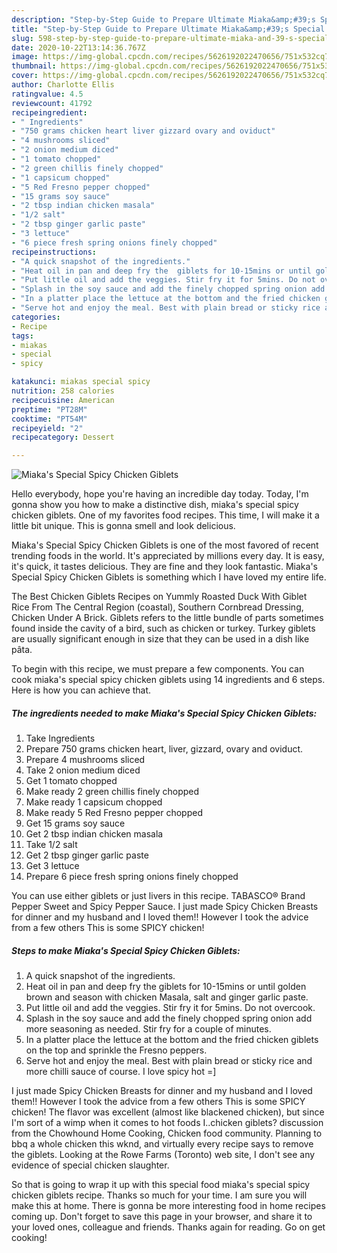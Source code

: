 ```yaml
---
description: "Step-by-Step Guide to Prepare Ultimate Miaka&amp;#39;s Special Spicy Chicken Giblets"
title: "Step-by-Step Guide to Prepare Ultimate Miaka&amp;#39;s Special Spicy Chicken Giblets"
slug: 598-step-by-step-guide-to-prepare-ultimate-miaka-and-39-s-special-spicy-chicken-giblets
date: 2020-10-22T13:14:36.767Z
image: https://img-global.cpcdn.com/recipes/5626192022470656/751x532cq70/miakas-special-spicy-chicken-giblets-recipe-main-photo.jpg
thumbnail: https://img-global.cpcdn.com/recipes/5626192022470656/751x532cq70/miakas-special-spicy-chicken-giblets-recipe-main-photo.jpg
cover: https://img-global.cpcdn.com/recipes/5626192022470656/751x532cq70/miakas-special-spicy-chicken-giblets-recipe-main-photo.jpg
author: Charlotte Ellis
ratingvalue: 4.5
reviewcount: 41792
recipeingredient:
- " Ingredients"
- "750 grams chicken heart liver gizzard ovary and oviduct"
- "4 mushrooms sliced"
- "2 onion medium diced"
- "1 tomato chopped"
- "2 green chillis finely chopped"
- "1 capsicum chopped"
- "5 Red Fresno pepper chopped"
- "15 grams soy sauce"
- "2 tbsp indian chicken masala"
- "1/2 salt"
- "2 tbsp ginger garlic paste"
- "3 lettuce"
- "6 piece fresh spring onions finely chopped"
recipeinstructions:
- "A quick snapshot of the ingredients."
- "Heat oil in pan and deep fry the  giblets for 10-15mins or until golden brown and season with chicken Masala, salt and ginger garlic paste."
- "Put little oil and add the veggies. Stir fry it for 5mins. Do not overcook."
- "Splash in the soy sauce and add the finely chopped spring onion add more seasoning as needed. Stir fry for a couple of minutes."
- "In a platter place the lettuce at the bottom and the fried chicken giblets on the top and sprinkle the Fresno peppers."
- "Serve hot and enjoy the meal. Best with plain bread or sticky rice and more chilli sauce of course. I love spicy hot =]"
categories:
- Recipe
tags:
- miakas
- special
- spicy

katakunci: miakas special spicy 
nutrition: 258 calories
recipecuisine: American
preptime: "PT28M"
cooktime: "PT54M"
recipeyield: "2"
recipecategory: Dessert

---
```



![Miaka&#39;s Special Spicy Chicken Giblets](https://img-global.cpcdn.com/recipes/5626192022470656/751x532cq70/miakas-special-spicy-chicken-giblets-recipe-main-photo.jpg)

Hello everybody, hope you're having an incredible day today. Today, I'm gonna show you how to make a distinctive dish, miaka&#39;s special spicy chicken giblets. One of my favorites food recipes. This time, I will make it a little bit unique. This is gonna smell and look delicious.

Miaka&#39;s Special Spicy Chicken Giblets is one of the most favored of recent trending foods in the world. It's appreciated by millions every day. It is easy, it's quick, it tastes delicious. They are fine and they look fantastic. Miaka&#39;s Special Spicy Chicken Giblets is something which I have loved my entire life.

The Best Chicken Giblets Recipes on Yummly Roasted Duck With Giblet Rice From The Central Region (coastal), Southern Cornbread Dressing, Chicken Under A Brick. Giblets refers to the little bundle of parts sometimes found inside the cavity of a bird, such as chicken or turkey. Turkey giblets are usually significant enough in size that they can be used in a dish like pâta.


To begin with this recipe, we must prepare a few components. You can cook miaka&#39;s special spicy chicken giblets using 14 ingredients and 6 steps. Here is how you can achieve that.

<!--inarticleads1-->

##### The ingredients needed to make Miaka&#39;s Special Spicy Chicken Giblets:

1. Take  Ingredients
1. Prepare 750 grams chicken heart, liver, gizzard, ovary and oviduct.
1. Prepare 4 mushrooms sliced
1. Take 2 onion medium diced
1. Get 1 tomato chopped
1. Make ready 2 green chillis finely chopped
1. Make ready 1 capsicum chopped
1. Make ready 5 Red Fresno pepper chopped
1. Get 15 grams soy sauce
1. Get 2 tbsp indian chicken masala
1. Take 1/2 salt
1. Get 2 tbsp ginger garlic paste
1. Get 3 lettuce
1. Prepare 6 piece fresh spring onions finely chopped


You can use either giblets or just livers in this recipe. TABASCO® Brand Pepper Sweet and Spicy Pepper Sauce. I just made Spicy Chicken Breasts for dinner and my husband and I loved them!! However I took the advice from a few others This is some SPICY chicken! 

<!--inarticleads2-->

##### Steps to make Miaka&#39;s Special Spicy Chicken Giblets:

1. A quick snapshot of the ingredients.
1. Heat oil in pan and deep fry the  giblets for 10-15mins or until golden brown and season with chicken Masala, salt and ginger garlic paste.
1. Put little oil and add the veggies. Stir fry it for 5mins. Do not overcook.
1. Splash in the soy sauce and add the finely chopped spring onion add more seasoning as needed. Stir fry for a couple of minutes.
1. In a platter place the lettuce at the bottom and the fried chicken giblets on the top and sprinkle the Fresno peppers.
1. Serve hot and enjoy the meal. Best with plain bread or sticky rice and more chilli sauce of course. I love spicy hot =]


I just made Spicy Chicken Breasts for dinner and my husband and I loved them!! However I took the advice from a few others This is some SPICY chicken! The flavor was excellent (almost like blackened chicken), but since I&#39;m sort of a wimp when it comes to hot foods I..chicken giblets? discussion from the Chowhound Home Cooking, Chicken food community. Planning to bbq a whole chicken this wknd, and virtually every recipe says to remove the giblets. Looking at the Rowe Farms (Toronto) web site, I don&#39;t see any evidence of special chicken slaughter. 

So that is going to wrap it up with this special food miaka&#39;s special spicy chicken giblets recipe. Thanks so much for your time. I am sure you will make this at home. There is gonna be more interesting food in home recipes coming up. Don't forget to save this page in your browser, and share it to your loved ones, colleague and friends. Thanks again for reading. Go on get cooking!
